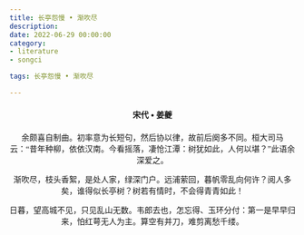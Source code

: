 ```yaml
---
title: 长亭怨慢 • 渐吹尽
description:
date: 2022-06-29 00:00:00
category:
- literature
- songci

tags: 长亭怨慢 • 渐吹尽

---
```


<div id="poem-author">
    宋代 • 姜夔
</div>
<div id="poem-body">
<p class="poem-paragraph">余颇喜自制曲。初率意为长短句，然后协以律，故前后阕多不同。桓大司马云：“昔年种柳，依依汉南。今看摇落，凄怆江潭：树犹如此，人何以堪？”此语余深爱之。</p>
<p class="poem-paragraph"></p>
<p class="poem-paragraph">渐吹尽，枝头香絮，是处人家，绿深门户。远浦萦回，暮帆零乱向何许？阅人多矣，谁得似长亭树？树若有情时，不会得青青如此！</p>
<p class="poem-paragraph">日暮，望高城不见，只见乱山无数。韦郎去也，怎忘得、玉环分付：第一是早早归来，怕红萼无人为主。算空有并刀，难剪离愁千缕。</p>

</div>

<style>

#poem-author {
    width: 100%;
    text-align: center;
    margin: 20px 0;
    font-weight: bold;
}
#poem-body {
    width: 100%;
    text-align: center;
}
.poem-paragraph {
    font-family: "仿宋"
}

</style>